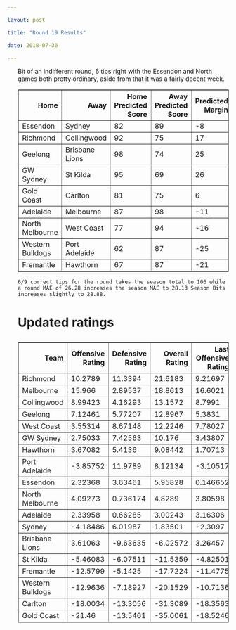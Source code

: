 ```yaml
---

layout: post

title: "Round 19 Results"

date: 2018-07-30

---
```


<ul class="post">

<div class="blurb">



 <p>
Bit of an indifferent round, 6 tips right with the Essendon and North games both pretty ordinary, aside from that it was a fairly decent week.</p>

<table border="1" class="dataframe">   <thead>     <tr style="text-align: right;">       <th>Home</th>       <th>Away</th>       <th>Home Predicted Score</th>       <th>Away Predicted Score</th>       <th>Predicted Margin</th>       <th>Home Score</th>       <th>Away Score</th>       <th>Margin</th>       <th>Error</th>     </tr>   </thead>   <tbody>     <tr>       <td>Essendon</td>       <td>Sydney</td>       <td>82</td>       <td>89</td>       <td>-8</td>       <td>109</td>       <td>66</td>       <td>43</td>       <td>50.65</td>     </tr>     <tr>       <td>Richmond</td>       <td>Collingwood</td>       <td>92</td>       <td>75</td>       <td>17</td>       <td>105</td>       <td>77</td>       <td>28</td>       <td>10.83</td>     </tr>     <tr>       <td>Geelong</td>       <td>Brisbane Lions</td>       <td>98</td>       <td>74</td>       <td>25</td>       <td>120</td>       <td>78</td>       <td>42</td>       <td>17.44</td>     </tr>     <tr>       <td>GW Sydney</td>       <td>St Kilda</td>       <td>95</td>       <td>69</td>       <td>26</td>       <td>86</td>       <td>61</td>       <td>25</td>       <td>-0.65</td>     </tr>     <tr>       <td>Gold Coast</td>       <td>Carlton</td>       <td>81</td>       <td>75</td>       <td>6</td>       <td>44</td>       <td>79</td>       <td>-35</td>       <td>-41.1</td>     </tr>     <tr>       <td>Adelaide</td>       <td>Melbourne</td>       <td>87</td>       <td>98</td>       <td>-11</td>       <td>77</td>       <td>90</td>       <td>-13</td>       <td>-2.34</td>     </tr>     <tr>       <td>North Melbourne</td>       <td>West Coast</td>       <td>77</td>       <td>94</td>       <td>-16</td>       <td>81</td>       <td>41</td>       <td>40</td>       <td>56.42</td>     </tr>     <tr>       <td>Western Bulldogs</td>       <td>Port Adelaide</td>       <td>62</td>       <td>87</td>       <td>-25</td>       <td>34</td>       <td>78</td>       <td>-44</td>       <td>-18.72</td>     </tr>     <tr>       <td>Fremantle</td>       <td>Hawthorn</td>       <td>67</td>       <td>87</td>       <td>-21</td>       <td>53</td>       <td>112</td>       <td>-59</td>       <td>-38.33</td>     </tr>   </tbody> </table>
 <p>

 	6/9 correct tips for the round takes the season total to 106 while a round MAE of 26.28 increases the season MAE to 28.13 Season Bits increases slightly to 28.88.

 </p>



<p>

</p>

<h1>

Updated ratings

</h1>

<table border="1" class="dataframe">   <thead>     <tr style="text-align: right;">       <th>Team</th>       <th>Offensive Rating</th>       <th>Defensive Rating</th>       <th>Overall Rating</th>       <th>Last Offensive Rating</th>       <th>Last Defensive Rating</th>       <th>Last Overall Rating</th>       <th>Overall Change</th>       <th>Change</th>     </tr>   </thead>   <tbody>     <tr>       <td>Richmond</td>       <td>10.2789</td>       <td>11.3394</td>       <td>21.6183</td>       <td>9.21697</td>       <td>11.5345</td>       <td>20.7515</td>       <td>0.866773</td>       <td>0</td>     </tr>     <tr>       <td>Melbourne</td>       <td>15.966</td>       <td>2.89537</td>       <td>18.8613</td>       <td>16.6021</td>       <td>2.07189</td>       <td>18.674</td>       <td>0.187384</td>       <td>0</td>     </tr>     <tr>       <td>Collingwood</td>       <td>8.99423</td>       <td>4.16293</td>       <td>13.1572</td>       <td>8.7991</td>       <td>5.22484</td>       <td>14.0239</td>       <td>-0.866773</td>       <td>1</td>     </tr>     <tr>       <td>Geelong</td>       <td>7.12461</td>       <td>5.77207</td>       <td>12.8967</td>       <td>5.3831</td>       <td>6.11813</td>       <td>11.5012</td>       <td>1.395447</td>       <td>1</td>     </tr>     <tr>       <td>West Coast</td>       <td>3.55314</td>       <td>8.67148</td>       <td>12.2246</td>       <td>7.78027</td>       <td>8.95823</td>       <td>16.7385</td>       <td>-4.513878</td>       <td>-2</td>     </tr>     <tr>       <td>GW Sydney</td>       <td>2.75033</td>       <td>7.42563</td>       <td>10.176</td>       <td>3.43807</td>       <td>6.78982</td>       <td>10.2279</td>       <td>-0.051929</td>       <td>0</td>     </tr>     <tr>       <td>Hawthorn</td>       <td>3.67082</td>       <td>5.4136</td>       <td>9.08442</td>       <td>1.70713</td>       <td>4.31127</td>       <td>6.0184</td>       <td>3.066021</td>       <td>1</td>     </tr>     <tr>       <td>Port Adelaide</td>       <td>-3.85752</td>       <td>11.9789</td>       <td>8.12134</td>       <td>-3.10517</td>       <td>9.72882</td>       <td>6.62364</td>       <td>1.497692</td>       <td>-1</td>     </tr>     <tr>       <td>Essendon</td>       <td>2.32368</td>       <td>3.63461</td>       <td>5.95828</td>       <td>0.146652</td>       <td>1.75945</td>       <td>1.9061</td>       <td>4.052181</td>       <td>2</td>     </tr>     <tr>       <td>North Melbourne</td>       <td>4.09273</td>       <td>0.736174</td>       <td>4.8289</td>       <td>3.80598</td>       <td>-3.49096</td>       <td>0.315025</td>       <td>4.513878</td>       <td>2</td>     </tr>     <tr>       <td>Adelaide</td>       <td>2.33958</td>       <td>0.66285</td>       <td>3.00243</td>       <td>3.16306</td>       <td>0.0267586</td>       <td>3.18981</td>       <td>-0.187384</td>       <td>-1</td>     </tr>     <tr>       <td>Sydney</td>       <td>-4.18486</td>       <td>6.01987</td>       <td>1.83501</td>       <td>-2.3097</td>       <td>8.19689</td>       <td>5.88719</td>       <td>-4.052181</td>       <td>-3</td>     </tr>     <tr>       <td>Brisbane Lions</td>       <td>3.61063</td>       <td>-9.63635</td>       <td>-6.02572</td>       <td>3.26457</td>       <td>-7.89485</td>       <td>-4.63028</td>       <td>-1.395447</td>       <td>0</td>     </tr>     <tr>       <td>St Kilda</td>       <td>-5.46083</td>       <td>-6.07511</td>       <td>-11.5359</td>       <td>-4.82501</td>       <td>-6.76285</td>       <td>-11.5879</td>       <td>0.051929</td>       <td>0</td>     </tr>     <tr>       <td>Fremantle</td>       <td>-12.5799</td>       <td>-5.1425</td>       <td>-17.7224</td>       <td>-11.4775</td>       <td>-3.17881</td>       <td>-14.6563</td>       <td>-3.066021</td>       <td>0</td>     </tr>     <tr>       <td>Western Bulldogs</td>       <td>-12.9636</td>       <td>-7.18927</td>       <td>-20.1529</td>       <td>-10.7136</td>       <td>-7.94161</td>       <td>-18.6552</td>       <td>-1.497692</td>       <td>0</td>     </tr>     <tr>       <td>Carlton</td>       <td>-18.0034</td>       <td>-13.3056</td>       <td>-31.3089</td>       <td>-18.3563</td>       <td>-16.2409</td>       <td>-34.5972</td>       <td>3.288286</td>       <td>1</td>     </tr>     <tr>       <td>Gold Coast</td>       <td>-21.46</td>       <td>-13.5461</td>       <td>-35.0061</td>       <td>-18.5246</td>       <td>-13.1932</td>       <td>-31.7178</td>       <td>-3.288286</td>       <td>-1</td>     </tr>   </tbody> </table>


</div><!-- /.blurb -->	

</ul>